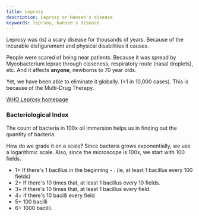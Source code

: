 ```yaml
---
title: Leprosy
description: Leprosy or Hansen's disease
keywords: leprsoy, hansen's disease
---
```

Leprosy was (is) a scary disease for thousands of years. Because of the incurable disfigurement and physical disabilities it causes.

People were scared of being near patients. Because it was spread by Mycobacterium leprae through closeness, respiratory route (nasal droplets), etc. And it affects **anyone**, newborns to 70 year olds.

Yet, we have been able to eliminate it globally. (<1 in 10,000 cases). This is because of the Multi-Drug Therapy.

[WHO Leprosy homepage](http://www.who.int/lep/en/)

### Bacteriological Index ###
The count of bacteria in 100x oil immersion helps us in finding out the quantity of bacteria.

How do we grade it on a scale? Since bacteria grows exponentially, we use a logarithmic scale. Also, since the microscope is 100x, we start with 100 fields.

* 1+ If there's 1 bacillus in the beginning - . (ie, at least 1 bacillus every 100 fields)
* 2+ If there's 10 times that, at least 1 bacillus every 10 fields.
* 3+ if there's 10 times that, at least 1 bacillus every field.
* 4+ if there's 10 bacilli every field
* 5+ 100 bacilli
* 6+ 1000 bacilli.
